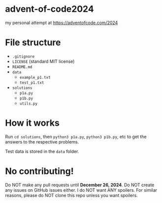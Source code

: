 # advent-of-code2024
my personal attempt at https://adventofcode.com/2024

# File structure

* `.gitignore`
* `LICENSE` (standard MIT license)
* `README.md`
* `data`
  * `example_p1.txt`
  * `test_p1.txt`
* `solutions`
  * `p1a.py`
  * `p1b.py`
  * `utils.py`

# How it works

Run `cd solutions`, then `python3 p1a.py`, `python3 p1b.py`, etc to get the answers to the respective problems.

Test data is stored in the `data` folder.

# No contributing!

Do NOT make any pull requests until **December 26, 2024**. Do NOT create any issues on GitHub issues either. I do NOT want ANY spoilers. For similar reasons, please do NOT clone this repo unless you want spoilers.